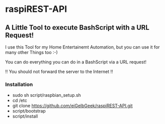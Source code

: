# raspiREST-API

## A Little Tool to execute BashScript with a URL Request!
I use this Tool for my Home Entertainemt Automation, but you can use it for many other Things too :-)

You can do everything you can do in a BashScript via a URL request!

!! You should not forward the server to the Internet !!

### Installation

* sudo sh script/raspbian_setup.sh
* cd /etc
* git clone https://github.com/eiGelbGeek/raspiREST-API.git
* script/bootstrap
* script/install
